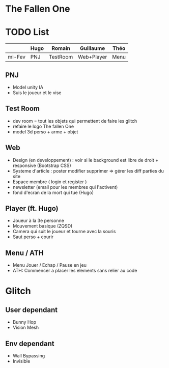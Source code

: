 # The Fallen One

# TODO List

|       | Hugo | Romain | Guillaume | Théo |
|-------|------|--------|-----------|------|
| mi-Fev|  PNJ |TestRoom| Web+Player| Menu |

## PNJ

* Model unity IA
* Suis le joueur et le vise

## Test Room

* dev room = tout les objets qui permettent de faire les glitch
* refaire le logo The fallen One
* model 3d perso + arme + objet

## Web

* Design (en developpement) : voir si le background est libre de droit + responsive (Bootstrap CSS)
* Systeme d'article : poster modifier supprimer => gérer les diff parties du site
* Espace membre ( login et register )
* newsletter (email pour les membres qui l'activent)
* fond d'ecran de la mort qui tue (Hugo)

## Player (ft. Hugo)

* Joueur à la 3e personne 
* Mouvement basique (ZQSD)
* Camera qui suit le joueur et tourne avec la souris
* Saut perso + courir

## Menu / ATH

* Menu Jouer / Echap / Pause en jeu
* ATH: Commencer a placer les elements sans relier au code

# Glitch

## User dependant

* Bunny Hop
* Vision Mesh

## Env dependant

* Wall Bypassing
* Invisible
